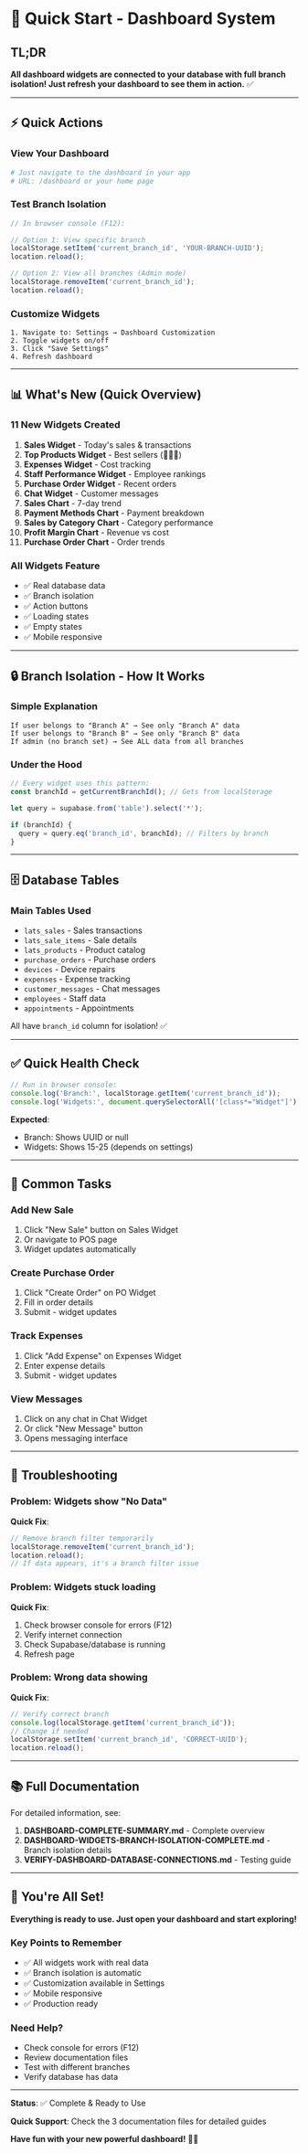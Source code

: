 # 🚀 Quick Start - Dashboard System

## TL;DR

**All dashboard widgets are connected to your database with full branch isolation! Just refresh your dashboard to see them in action.** ✅

---

## ⚡ Quick Actions

### View Your Dashboard
```bash
# Just navigate to the dashboard in your app
# URL: /dashboard or your home page
```

### Test Branch Isolation
```javascript
// In browser console (F12):

// Option 1: View specific branch
localStorage.setItem('current_branch_id', 'YOUR-BRANCH-UUID');
location.reload();

// Option 2: View all branches (Admin mode)
localStorage.removeItem('current_branch_id');
location.reload();
```

### Customize Widgets
```
1. Navigate to: Settings → Dashboard Customization
2. Toggle widgets on/off
3. Click "Save Settings"
4. Refresh dashboard
```

---

## 📊 What's New (Quick Overview)

### 11 New Widgets Created
1. **Sales Widget** - Today's sales & transactions
2. **Top Products Widget** - Best sellers (🥇🥈🥉)
3. **Expenses Widget** - Cost tracking
4. **Staff Performance Widget** - Employee rankings
5. **Purchase Order Widget** - Recent orders
6. **Chat Widget** - Customer messages
7. **Sales Chart** - 7-day trend
8. **Payment Methods Chart** - Payment breakdown
9. **Sales by Category Chart** - Category performance
10. **Profit Margin Chart** - Revenue vs cost
11. **Purchase Order Chart** - Order trends

### All Widgets Feature
- ✅ Real database data
- ✅ Branch isolation
- ✅ Action buttons
- ✅ Loading states
- ✅ Empty states
- ✅ Mobile responsive

---

## 🔒 Branch Isolation - How It Works

### Simple Explanation
```
If user belongs to "Branch A" → See only "Branch A" data
If user belongs to "Branch B" → See only "Branch B" data  
If admin (no branch set) → See ALL data from all branches
```

### Under the Hood
```typescript
// Every widget uses this pattern:
const branchId = getCurrentBranchId(); // Gets from localStorage

let query = supabase.from('table').select('*');

if (branchId) {
  query = query.eq('branch_id', branchId); // Filters by branch
}
```

---

## 🗄️ Database Tables

### Main Tables Used
- `lats_sales` - Sales transactions
- `lats_sale_items` - Sale details
- `lats_products` - Product catalog
- `purchase_orders` - Purchase orders
- `devices` - Device repairs
- `expenses` - Expense tracking
- `customer_messages` - Chat messages
- `employees` - Staff data
- `appointments` - Appointments

All have `branch_id` column for isolation! ✅

---

## ✅ Quick Health Check

```javascript
// Run in browser console:
console.log('Branch:', localStorage.getItem('current_branch_id'));
console.log('Widgets:', document.querySelectorAll('[class*="Widget"]').length);
```

**Expected**: 
- Branch: Shows UUID or null
- Widgets: Shows 15-25 (depends on settings)

---

## 🎯 Common Tasks

### Add New Sale
1. Click "New Sale" button on Sales Widget
2. Or navigate to POS page
3. Widget updates automatically

### Create Purchase Order
1. Click "Create Order" on PO Widget
2. Fill in order details
3. Submit - widget updates

### Track Expenses
1. Click "Add Expense" on Expenses Widget
2. Enter expense details
3. Submit - widget updates

### View Messages
1. Click on any chat in Chat Widget
2. Or click "New Message" button
3. Opens messaging interface

---

## 🐛 Troubleshooting

### Problem: Widgets show "No Data"

**Quick Fix**:
```javascript
// Remove branch filter temporarily
localStorage.removeItem('current_branch_id');
location.reload();
// If data appears, it's a branch filter issue
```

### Problem: Widgets stuck loading

**Quick Fix**:
1. Check browser console for errors (F12)
2. Verify internet connection
3. Check Supabase/database is running
4. Refresh page

### Problem: Wrong data showing

**Quick Fix**:
```javascript
// Verify correct branch
console.log(localStorage.getItem('current_branch_id'));
// Change if needed
localStorage.setItem('current_branch_id', 'CORRECT-UUID');
location.reload();
```

---

## 📚 Full Documentation

For detailed information, see:

1. **DASHBOARD-COMPLETE-SUMMARY.md** - Complete overview
2. **DASHBOARD-WIDGETS-BRANCH-ISOLATION-COMPLETE.md** - Branch isolation details
3. **VERIFY-DASHBOARD-DATABASE-CONNECTIONS.md** - Testing guide

---

## 🎉 You're All Set!

**Everything is ready to use. Just open your dashboard and start exploring!**

### Key Points to Remember
- ✅ All widgets work with real data
- ✅ Branch isolation is automatic
- ✅ Customization available in Settings
- ✅ Mobile responsive
- ✅ Production ready

### Need Help?
- Check console for errors (F12)
- Review documentation files
- Test with different branches
- Verify database has data

---

**Status**: ✅ Complete & Ready to Use

**Quick Support**: Check the 3 documentation files for detailed guides

**Have fun with your new powerful dashboard!** 🚀🎊

